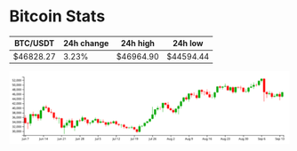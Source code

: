 # Bitcoin Stats

BTC/USDT|24h change|24h high|24h low|
|---|---|---|---|
|$46828.27|3.23%|$46964.90|$44594.44|

<img src="./chart.svg">
